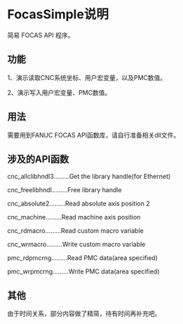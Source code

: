 # FocasSimple说明
简易 FOCAS API 程序。

## 功能
1、演示读取CNC系统坐标、用户宏变量，以及PMC数值。

2、演示写入用户宏变量、PMC数值。

## 用法
需要用到FANUC FOCAS API函数库，请自行准备相关dll文件。

## 涉及的API函数
cnc_allclibhndl3.........Get the library handle(for Ethernet)

cnc_freelibhndl.........Free library handle

cnc_absolute2.........Read absolute axis position 2

cnc_machine.........Read machine axis position

cnc_rdmacro.........Read custom macro variable

cnc_wrmacro.........Write custom macro variable

pmc_rdpmcrng.........Read PMC data(area specified)

pmc_wrpmcrng.........Write PMC data(area specified)

## 其他
由于时间关系，部分内容做了精简，待有时间再补充吧。
